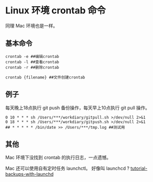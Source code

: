 # Linux 环境 crontab 命令

同理 Mac 环境也是一样。

## 基本命令

    crontab -e ##编辑crontab
    crontab -l ##查看crontab
    crontab -r ##删除crontab
    
    crontab {filename} ##文件创建crontab

## 例子

每天晚上18点执行 git push 备份操作，每天早上10点执行 git pull 操作。

```shell
0 10 * * * sh /Users/***/workdiary/gitpull.sh >/dev/null 2>&1
0 18 * * * sh /Users/***/workdiary/gitpush.sh >/dev/null 2>&1
## * * * * * /bin/date >> /Users/***/tmp.log ##测试用
```

## 其他

Mac 环境下没找到 crontab 的执行日志，一点遗憾。

Mac 还可以使用自有定时任务 launchctl。 好像叫 launchcd ? [tutorial-backups-with-launchd](https://macresearch.org/tutorial-backups-with-launchd/)
